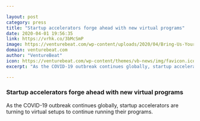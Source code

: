 ```yaml
---

layout: post
category: press
title: "Startup accelerators forge ahead with new virtual programs"
date: 2020-04-01 19:56:35
link: https://vrhk.co/3bMcSmP
image: https://venturebeat.com/wp-content/uploads/2020/04/Bring-Us-Your-Moon-Shots_-Slogan.jpg?w=1200&strip=all
domain: venturebeat.com
author: "VentureBeat"
icon: https://venturebeat.com/wp-content/themes/vb-news/img/favicon.ico
excerpt: "As the COVID-19 outbreak continues globally, startup accelerators are turning to virtual setups to continue running their programs."

---
```


### Startup accelerators forge ahead with new virtual programs

As the COVID-19 outbreak continues globally, startup accelerators are turning to virtual setups to continue running their programs.